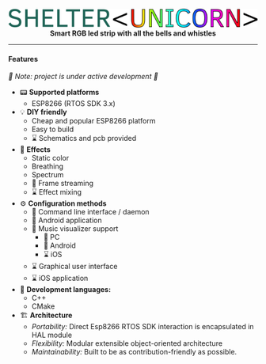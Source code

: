 <p align="center">
    <img src="assets/logo.png"/>
    <br>
    <b>Smart RGB led strip with all the bells and whistles</b>
</p>

************************************************************************

#### Features

_🚧 Note: project is under active development 🚧_

- 📟 **Supported platforms**  
  - ESP8266 (RTOS SDK 3.x)
- 💡 **DIY friendly**
  - Cheap and popular ESP8266 platform
  - Easy to build
  - ⌛ Schematics and pcb provided
- 🌟 **Effects**  
  - Static color  
  - Breathing  
  - Spectrum  
  - 🚧 Frame streaming
  - ⌛ Effect mixing  
- ⚙ **Configuration methods**  
  - 🚧 Command line interface / daemon
  - 🚧 Android application  
  - 🚧 Music visualizer support
      - 🚧 PC
      - 🚧 Android
      - ⌛ iOS
  - ⌛ Graphical user interface  
  - ⌛ iOS application  
- 🔨️ **Development languages:**  
  - C++  
  - CMake  
- 🏗️ **Architecture**  
  - *Portability:* Direct Esp8266 RTOS SDK interaction is encapsulated in HAL module
  - *Flexibility:* Modular extensible object-oriented architecture
  - *Maintainability:* Built to be as contribution-friendly as possible.